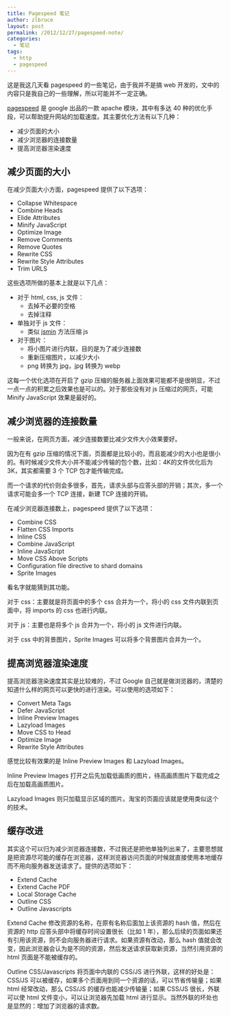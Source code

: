```yaml
---
title: Pagespeed 笔记
author: zlbruce
layout: post
permalink: /2012/12/27/pagespeed-note/
categories:
  - 笔记
tags:
  - http
  - pagespeed
---
```

这是我这几天看 pagespeed 的一些笔记，由于我并不是搞 web 开发的，文中的内容只是我自己的一些理解，所以可能并不一定正确。

[pagespeed][1] 是 google 出品的一款 apache 模块，其中有多达 40 种的优化手段，可以帮助提升网站的加载速度。其主要优化方法有以下几种：

  * 减少页面的大小
  * 减少浏览器的连接数量
  * 提高浏览器渲染速度

## 减少页面的大小

在减少页面大小方面，pagespeed 提供了以下选项：

  * Collapse Whitespace
  * Combine Heads
  * Elide Attributes
  * Minify JavaScript
  * Optimize Image
  * Remove Comments
  * Remove Quotes
  * Rewrite CSS
  * Rewrite Style Attributes
  * Trim URLS

这些选项所做的基本上就是以下几点：

  * 对于 html, css, js 文件： 
      * 去掉不必要的空格
      * 去掉注释
  * 单独对于 js 文件： 
      * 类似 [jsmin][2] 方法压缩 js
  * 对于图片： 
      * 将小图片进行内联，目的是为了减少连接数
      * 重新压缩图片，以减少大小
      * png 转换为 jpg，jpg 转换为 webp

这每一个优化选项在开启了 gzip 压缩的服务器上面效果可能都不是很明显，不过一点一点的积累之后效果也是可以的。对于那些没有对 js 压缩过的网页，可能 Minify JavaScript 效果是最好的。

## 减少浏览器的连接数量

一般来说，在网页方面，减少连接数要比减少文件大小效果要好。

因为在有 gzip 压缩的情况下面，页面都是比较小的，而且能减少的大小也是很小的。有时候减少文件大小并不能减少传输的包个数，比如：4K的文件优化后为 3K，其实都需要 3 个 TCP 包才能传输完成。

而一个请求的代价则会多很多，首先，请求头部与应答头部的开销；其次，多一个请求可能会多一个 TCP 连接，新建 TCP 连接的开销。

在减少浏览器连接数上，pagespeed 提供了以下选项：

  * Combine CSS
  * Flatten CSS Imports
  * Inline CSS
  * Combine JavaScript
  * Inline JavaScript
  * Move CSS Above Scripts
  * Configuration file directive to shard domains
  * Sprite Images

看名字就能猜到其功能。

对于 css：主要就是将页面中的多个 css 合并为一个，将小的 css 文件内联到页面中，将 imports 的 css 也进行内联。

对于 js：主要也是将多个 js 合并为一个，将小的 js 文件进行内联。

对于 css 中的背景图片，Sprite Images 可以将多个背景图片合并为一个。

## 提高浏览器渲染速度

提高浏览器渲染速度其实是比较难的，不过 Google 自己就是做浏览器的，清楚的知道什么样的网页可以更快的进行渲染。可以使用的选项如下：

  * Convert Meta Tags
  * Defer JavaScript
  * Inline Preview Images
  * Lazyload Images
  * Move CSS to Head
  * Optimize Image
  * Rewrite Style Attributes

感觉比较有效果的是 Inline Preview Images 和 Lazyload Images。

Inline Preview Images 打开之后先加载低画质的图片，待高画质图片下载完成之后在加载高画质图片。

Lazyload Images 则只加载显示区域的图片。淘宝的页面应该就是使用类似这个的技术。

## 缓存改进

其实这个可以归为减少浏览器连接数，不过我还是把他单独列出来了，主要思想就是把资源尽可能的缓存在浏览器，这样浏览器访问页面的时候就直接使用本地缓存而不用向服务器发送请求了。提供的选项如下：

  * Extend Cache
  * Extend Cache PDF
  * Local Storage Cache
  * Outline CSS
  * Outline Javascripts

Extend Cache 修改资源的名称，在原有名称后面加上该资源的 hash 值，然后在资源的 http 应答头部中将缓存时间设置很长（比如 1 年），那么后续的页面如果还有引用该资源，则不会向服务器进行请求。如果资源有改动，那么 hash 值就会改变，因此浏览器会认为是不同的资源，然后发送请求获取新资源，当然引用资源的 html 页面是不能被缓存的。

Outline CSS/Javascripts 将页面中内联的 CSS/JS 进行外联，这样的好处是：CSS/JS 可以被缓存，如果多个页面用到同一个资源的话，可以节省传输量；如果 html 经常改动，那么 CSS/JS 的缓存也能减少传输量；如果 CSS/JS 很长，外联可以使 html 文件变小，可以让浏览器先加载 html 进行显示。当然外联的坏处也是显然的：增加了浏览器的请求数。

 [1]: https://developers.google.com/speed/pagespeed/mod "pagespeed"
 [2]: http://www.crockford.com/javascript/jsmin.html "jsmin"